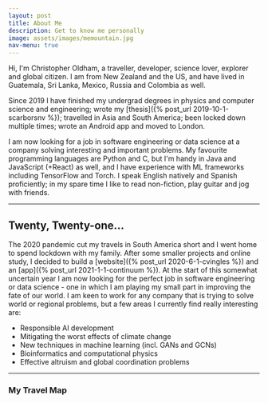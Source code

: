 ```yaml
---
layout: post
title: About Me
description: Get to know me personally
image: assets/images/memountain.jpg
nav-menu: true
---
```


Hi, I'm Christopher Oldham, a traveller, developer, science lover, explorer and global citizen. I am from New Zealand and the US, and have lived in Guatemala, Sri Lanka, Mexico, Russia and Colombia as well.

Since 2019 I have finished my undergrad degrees in physics and computer science and engineering; wrote my [thesis]({% post_url 2019-10-1-scarborsnv %}); travelled in Asia and South America; been locked down multiple times; wrote an Android app and moved to London.

I am now looking for a job in software engineering or data science at a company solving interesting and important problems. My favourite programming languages are Python and C, but I'm handy in Java and JavaScript (+React) as well, and I have experience with ML frameworks including TensorFlow and Torch. I speak English natively and Spanish proficiently; in my spare time I like to read non-fiction, play guitar and jog with friends.

<hr class="major" />

## Twenty, Twenty-one...

The 2020 pandemic cut my travels in South America short and I went home to spend lockdown with my family. After some smaller projects and online study, I decided to build a [website]({% post_url 2020-6-1-cvingles %}) and an [app]({% post_url 2021-1-1-continuum %}). At the start of this somewhat uncertain year I am now looking for the perfect job in software engineering or data science - one in which I am playing my small part in improving the fate of our world. I am keen to work for any company that is trying to solve world or regional problems, but a few areas I currently find really interesting are:

- Responsible AI development
- Mitigating the worst effects of climate change
- New techniques in machine learning (incl. GANs and GCNs)
- Bioinformatics and computational physics
- Effective altruism and global coordination problems

<hr class="major"/>

### My Travel Map

<script src="https://www.amcharts.com/lib/3/ammap.js" type="text/javascript"></script>
<script src="https://www.amcharts.com/lib/3/maps/js/worldHigh.js" type="text/javascript"></script>
<script src="https://www.amcharts.com/lib/3/themes/dark.js" type="text/javascript"></script>
<div id="mapdiv" style="width: 1000px; height: 450px;"></div>
<script type="text/javascript">
var map = AmCharts.makeChart("mapdiv",{
type: "map",
theme: "dark",
projection: "lambert",
panEventsEnabled : true,
backgroundColor : "#535364",
backgroundAlpha : 0.25,
zoomControl: {
zoomControlEnabled : true
},
dataProvider : {
map : "worldHigh",
getAreasFromMap : true,
areas :
[
	{
		"id": "BE",
		"showAsSelected": true
	},
	{
		"id": "BG",
		"showAsSelected": true
	},
	{
		"id": "CZ",
		"showAsSelected": true
	},
	{
		"id": "FR",
		"showAsSelected": true
	},
	{
		"id": "DE",
		"showAsSelected": true
	},
	{
		"id": "GR",
		"showAsSelected": true
	},
	{
		"id": "IT",
		"showAsSelected": true
	},
	{
		"id": "NL",
		"showAsSelected": true
	},
	{
		"id": "PT",
		"showAsSelected": true
	},
	{
		"id": "RU",
		"showAsSelected": true
	},
	{
		"id": "ES",
		"showAsSelected": true
	},
	{
		"id": "CH",
		"showAsSelected": true
	},
	{
		"id": "TR",
		"showAsSelected": true
	},
	{
		"id": "GB",
		"showAsSelected": true
	},
	{
		"id": "VA",
		"showAsSelected": true
	},
	{
		"id": "CA",
		"showAsSelected": true
	},
	{
		"id": "SV",
		"showAsSelected": true
	},
	{
		"id": "ID",
		"showAsSelected": true
	},
	{
			"id": "SG",
			"showAsSelected": true
	},
	{
		"id": "DO",
		"showAsSelected": true
	},
	{
		"id": "GT",
		"showAsSelected": true
	},
	{
		"id": "MX",
		"showAsSelected": true
	},
	{
		"id": "US",
		"showAsSelected": true
	},
	{
		"id": "CO",
		"showAsSelected": true
	},
	{
		"id": "EG",
		"showAsSelected": true
	},
	{
		"id": "MA",
		"showAsSelected": true
	},
	{
		"id": "CN",
		"showAsSelected": true
	},
	{
		"id": "HK",
		"showAsSelected": true
	},
	{
		"id": "IN",
		"showAsSelected": true
	},
	{
		"id": "MY",
		"showAsSelected": true
	},
	{
		"id": "NP",
		"showAsSelected": true
	},
	{
		"id": "KR",
		"showAsSelected": true
	},
	{
		"id": "LK",
		"showAsSelected": true
	},
	{
		"id": "TH",
		"showAsSelected": true
	},
	{
		"id": "AE",
		"showAsSelected": true
	},
	{
		"id": "VN",
		"showAsSelected": true
	},
	{
		"id": "AU",
		"showAsSelected": true
	},
	{
		"id": "NZ",
		"showAsSelected": true
	}
]
},
areasSettings : {
autoZoom : true,
color : "#B4B4B7",
colorSolid : "#84ADE9",
selectedColor : "#84ADE9",
outlineColor : "#666666",
rollOverColor : "#9EC2F7",
rollOverOutlineColor : "#000000"
}
});
</script>
